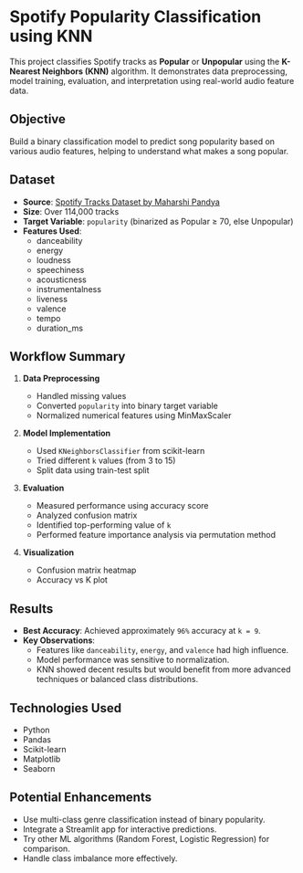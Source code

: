 # Spotify Popularity Classification using KNN

This project classifies Spotify tracks as **Popular** or **Unpopular** using the **K-Nearest Neighbors (KNN)** algorithm. It demonstrates data preprocessing, model training, evaluation, and interpretation using real-world audio feature data.

## Objective

Build a binary classification model to predict song popularity based on various audio features, helping to understand what makes a song popular.

## Dataset

- **Source**: [Spotify Tracks Dataset by Maharshi Pandya]([https://www.kaggle.com/datasets/maharshipandya/-spotify-tracks-dataset])
- **Size**: Over 114,000 tracks
- **Target Variable**: `popularity` (binarized as Popular ≥ 70, else Unpopular)
- **Features Used**: 
  - danceability
  - energy
  - loudness
  - speechiness
  - acousticness
  - instrumentalness
  - liveness
  - valence
  - tempo
  - duration_ms

## Workflow Summary

1. **Data Preprocessing**
   - Handled missing values
   - Converted `popularity` into binary target variable
   - Normalized numerical features using MinMaxScaler

2. **Model Implementation**
   - Used `KNeighborsClassifier` from scikit-learn
   - Tried different `k` values (from 3 to 15)
   - Split data using train-test split

3. **Evaluation**
   - Measured performance using accuracy score
   - Analyzed confusion matrix
   - Identified top-performing value of `k`
   - Performed feature importance analysis via permutation method

4. **Visualization**
   - Confusion matrix heatmap
   - Accuracy vs K plot

## Results

- **Best Accuracy**: Achieved approximately `96%` accuracy at `k = 9`.
- **Key Observations**:
  - Features like `danceability`, `energy`, and `valence` had high influence.
  - Model performance was sensitive to normalization.
  - KNN showed decent results but would benefit from more advanced techniques or balanced class distributions.

## Technologies Used

- Python
- Pandas
- Scikit-learn
- Matplotlib
- Seaborn

## Potential Enhancements

- Use multi-class genre classification instead of binary popularity.
- Integrate a Streamlit app for interactive predictions.
- Try other ML algorithms (Random Forest, Logistic Regression) for comparison.
- Handle class imbalance more effectively.
